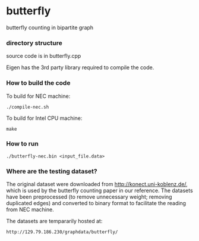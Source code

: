 # butterfly
butterfly counting in bipartite graph

### directory structure
source code is in butterfly.cpp

Eigen has the 3rd party library required to compile the code.

### How to build the code
To build for NEC machine:

    ./compile-nec.sh

To build for Intel CPU machine:

    make

### How to run
    ./butterfly-nec.bin <input_file.data>

### Where are the testing dataset?
The original dataset were downloaded from http://konect.uni-koblenz.de/, which is used by the butterfly counting paper in our reference. The datasets have been preprocessed (to remove unnecessary weight; removing duplicated edges) and converted to binary format to facilitate the reading from NEC machine.

The datasets are tempararily hosted at:

    http://129.79.186.230/graphdata/butterfly/
